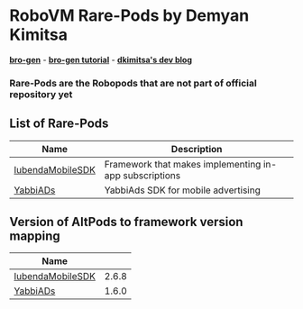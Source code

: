 # RoboVM Rare-Pods by Demyan Kimitsa
[**bro-gen**](https://github.com/dkimitsa/robovm-bro-gen) -
[**bro-gen tutorial**](https://dkimitsa.github.io/2017/10/19/bro-gen-tutorial/) -
[**dkimitsa's dev blog**](https://dkimitsa.github.io/)

### Rare-Pods are the Robopods that are not part of official repository yet


## List of Rare-Pods

| Name                         | Description                                            |
|------------------------------|--------------------------------------------------------|
| [IubendaMobileSDK](iubenda/) | Framework that makes implementing in-app subscriptions |
| [YabbiADs](yabbiads/)        | YabbiAds SDK for mobile advertising                    |

## Version of AltPods to framework version mapping

| Name                         |        |
|------------------------------|--------|
| [IubendaMobileSDK](iubenda/) | 2.6.8  |
| [YabbiADs](yabbiads/)        | 1.6.0  |